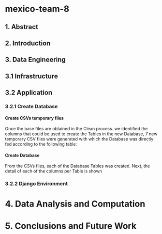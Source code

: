 # mexico-team-8
## 1. Abstract
## 2. Introduction
## 3. Data Engineering
## 3.1 Infrastructure
## 3.2 Application
### 3.2.1 Create Database
#### Create CSVs temporary files

Once the base files are obtained in the Clean process. we identified the columns that could be used to create the Tables in the new Database, 7 new temporary CSV files were generated with which the Database was directly fed according to the following table:

#### Create Database

From the CSVs files, each of the Database Tables was created. Next, the detail of each of the columns per Table is shown

### 3.2.2 Django Environment
# 4. Data Analysis and Computation
# 5. Conclusions and Future Work
